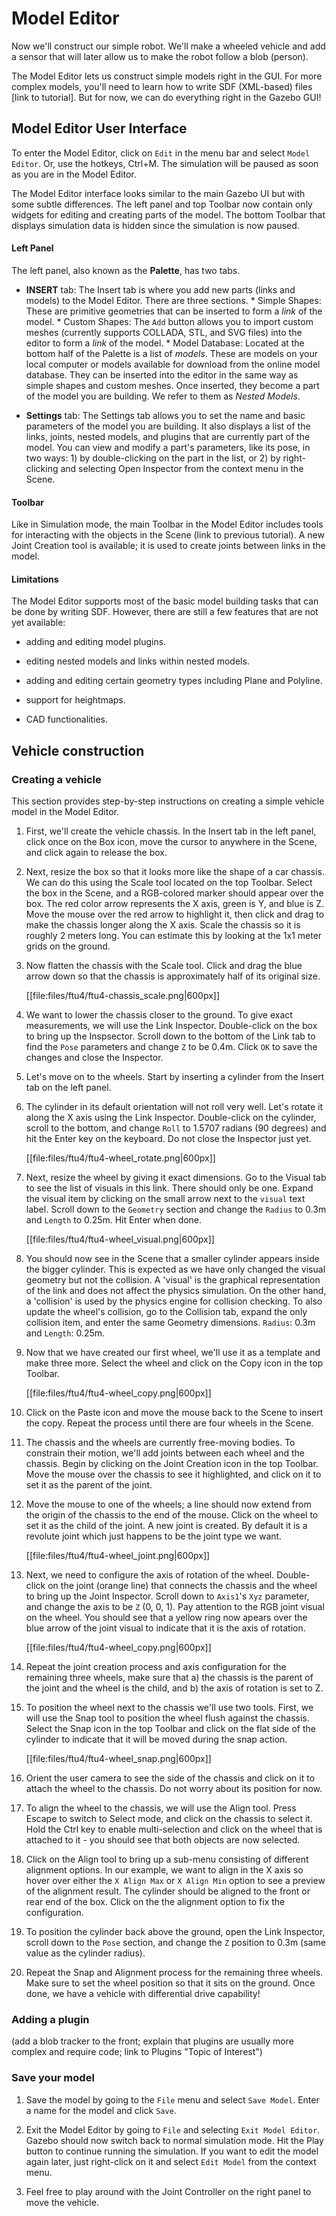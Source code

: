 # Model Editor

Now we'll construct our simple robot. We'll make a wheeled vehicle and add a sensor that will later allow us to make the robot follow a blob (person).

The Model Editor lets us construct simple models right in the GUI. For more complex models, you'll need to learn how to write SDF (XML-based) files [link to tutorial].
But for now, we can do everything right in the Gazebo GUI!


## Model Editor User Interface

To enter the Model Editor, click on `Edit` in the menu bar and select `Model Editor`. Or, use the hotkeys, Ctrl+M. The simulation will be paused as soon as you are in the Model Editor.

The Model Editor interface looks similar to the main Gazebo UI but with some subtle differences. The left panel and top Toolbar now contain only widgets for editing and creating parts of the model. The bottom Toolbar that displays simulation data is hidden since the simulation is now paused.

#### Left Panel

The left panel, also known as the **Palette**, has two tabs.

* **INSERT** tab: The Insert tab is where you add new parts (links and models)
  to the Model Editor. There are three sections.
      * Simple Shapes: These are primitive geometries that can be
      inserted to form a *link* of the model.
      * Custom Shapes: The `Add` button allows you to import custom meshes
      (currently supports COLLADA, STL, and SVG files) into the editor to form
      a *link* of the model.
      * Model Database: Located at the bottom half of the Palette is a
      list of *models*. These are models on your local computer or models
      available for download from the online model database.
      They can be inserted into the editor in the same way as simple shapes
      and custom meshes. Once inserted, they become a part of the model you are
      building. We refer to them as *Nested Models*.


* **Settings** tab: The Settings tab allows you to set the name and basic parameters of the model you
are building. It also displays a list of the links, joints, nested models, and plugins that are currently
part of the model. You can view and modify a part's parameters, like its pose, in two ways: 1) by double-clicking on the part in the list, or 2) by
right-clicking and selecting Open Inspector from the context menu in the Scene.

#### Toolbar

Like in Simulation mode, the main Toolbar in the Model Editor includes tools for interacting with the objects in the Scene (link to previous tutorial).
A new Joint Creation tool is available; it is used to create joints between links in the model.

#### Limitations

The Model Editor supports most of the basic model building tasks that can be done by writing SDF. However, there are still a few features that are not
yet available:

* adding and editing model plugins.

* editing nested models and links within nested models.

* adding and editing certain geometry types including Plane and Polyline.

* support for heightmaps.

* CAD functionalities.

## Vehicle construction

### Creating a vehicle

This section provides step-by-step instructions on creating a simple vehicle model in the Model Editor.

1. First,  we'll create the vehicle chassis. In the Insert tab in the left panel, click once on the Box icon, move the cursor to anywhere in the Scene,
   and click again to release the box.

1. Next, resize the box so that it looks more like the shape of a car chassis. We can do this using the Scale tool located on the top Toolbar.
   Select the box in the Scene, and a RGB-colored marker should appear over the box. The red color arrow represents the X axis, green is Y, and blue is Z.
   Move the mouse over the red arrow to highlight it, then click and drag to make the chassis longer along the X axis. Scale the chassis so it is roughly 2
   meters long. You can estimate this by looking at the 1x1 meter grids on the ground.

1. Now flatten the chassis with the Scale tool. Click and drag the blue arrow down so that the chassis is approximately half of its original size.

    [[file:files/ftu4/ftu4-chassis_scale.png|600px]]

1. We want to lower the chassis closer to the ground. To give exact measurements, we will use the Link Inspector. Double-click on the box to bring up the
   Inspsector. Scroll down to the bottom of the Link tab to find the `Pose` parameters and change `Z` to be 0.4m. Click `OK` to save the changes and close
   the Inspector.

1. Let's move on to the wheels. Start by inserting a cylinder from the Insert tab on the left panel.

1. The cylinder in its default orientation will not roll very well. Let's rotate it along the X axis using the Link Inspector. Double-click on the cylinder,
   scroll to the bottom, and change `Roll` to 1.5707 radians (90 degrees) and hit the Enter key on the keyboard. Do not close the Inspector just yet.

    [[file:files/ftu4/ftu4-wheel_rotate.png|600px]]

1. Next, resize the wheel by giving it exact dimensions. Go to the Visual tab to see the list of visuals in this link. There should only be one. Expand the
   visual item by clicking on the small arrow next to the `visual` text label. Scroll down to the `Geometry` section and change the
   `Radius` to 0.3m and `Length` to 0.25m. Hit Enter when done.

    [[file:files/ftu4/ftu4-wheel_visual.png|600px]]

1. You should now see in the Scene that a smaller cylinder appears inside the bigger cylinder. This is expected as we have only changed the visual geometry
   but not the collision. A 'visual' is the graphical representation of the link and does not affect the physics simulation. On the other hand, a 'collision' is used by the physics engine for collision checking. To also update the wheel's collision, go to the Collision tab, expand the only collision item, and enter the same Geometry dimensions. `Radius`: 0.3m and `Length`:
   0.25m.

1. Now that we have created our first wheel, we'll use it as a template and make three more. Select the wheel and click on the Copy icon in the top Toolbar.

    [[file:files/ftu4/ftu4-wheel_copy.png|600px]]

1. Click on the Paste icon and move the mouse back to the Scene to insert the copy. Repeat the process until there are four wheels in the Scene.

1. The chassis and the wheels are currently free-moving bodies. To constrain their motion, we'll add joints between each wheel and the chassis. Begin by
   clicking on the Joint Creation icon in the top Toolbar. Move the mouse over the chassis to see it highlighted, and click on it to set it as the parent
   of the joint.

1. Move the mouse to one of the wheels; a line should now extend from the origin of the chassis to the end of the mouse. Click on the wheel to set it as
   the child of the joint. A new joint is created. By default it is a revolute joint which just happens to be the joint type we want.

    [[file:files/ftu4/ftu4-wheel_joint.png|600px]]

1. Next, we need to configure the axis of rotation of the wheel. Double-click on the joint (orange line) that connects the chassis and the
   wheel to bring up the Joint Inspector. Scroll down to `Axis1`'s `Xyz` parameter, and change the axis to be `Z` (0, 0, 1). Pay attention to the RGB
   joint visual on the wheel. You should see that a yellow ring now apears over the blue arrow of the joint visual to indicate that it is the axis of
   rotation.

    [[file:files/ftu4/ftu4-wheel_copy.png|600px]]

1. Repeat the joint creation process and axis configuration for the remaining three wheels, make sure that a) the chassis is the parent of the joint and the
   wheel is the child, and b) the axis of rotation is set to Z.

1. To position the wheel next to the chassis we'll use two tools. First, we will use the Snap tool to position the wheel flush against the chassis.
   Select the Snap icon in the top Toolbar and click on the flat side of the cylinder to indicate that it will be moved during the snap action.

    [[file:files/ftu4/ftu4-wheel_snap.png|600px]]

1. Orient the user camera to see the side of the chassis and click on it to attach the wheel to the chassis. Do not worry about its position for now.

1. To align the wheel to the chassis, we will use the Align tool. Press Escape to switch to Select mode, and click
   on the chassis to select it. Hold the Ctrl key to enable multi-selection and click on the wheel that is attached to it - you should see that both objects
   are now selected.

1. Click on the Align tool to bring up a sub-menu consisting of different alignment options. In our example, we want to align in the X axis so hover over
   either the `X Align Max` or `X Align Min` option to see a preview of the alignment result. The cylinder should be aligned to the front or rear end of
   the box. Click on the the alignment option to fix the configuration.

1. To position the cylinder back above the ground, open the Link Inspector, scroll down to the `Pose` section, and change the `Z` position to 0.3m
   (same value as the cylinder radius).

1. Repeat the Snap and Alignment process for the remaining three wheels. Make sure to set the wheel position so that it sits on the ground. Once done,
   we have a vehicle with differential drive capability!


### Adding a plugin

(add a blob tracker to the front; explain that plugins are usually more complex and require code; link to Plugins "Topic of Interest")

### Save your model

1. Save the model by going to the `File` menu and select `Save Model`. Enter a name for the model and click `Save`.

1. Exit the Model Editor by going to `File` and selecting `Exit Model Editor`. Gazebo should now switch back to normal simulation mode. Hit the Play button to
   continue running the simulation. If you want to edit the model again later, just right-click on it and select `Edit Model` from the context menu.

1. Feel free to play around with the Joint Controller on the right panel to move the vehicle.
